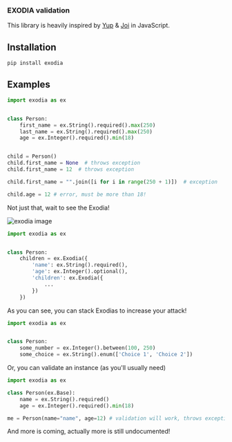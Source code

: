 
### EXODIA validation

This library is heavily inspired by [Yup](https://github.com/jquense/yup) & [Joi](https://joi.dev/api/?v=17.9.1) in JavaScript.

## Installation
```shell
pip install exodia
```


## Examples

```python
import exodia as ex


class Person:
    first_name = ex.String().required().max(250)
    last_name = ex.String().required().max(250)
    age = ex.Integer().required().min(18)


child = Person()
child.first_name = None  # throws exception
child.first_name = 12  # throws exception

child.first_name = "".join([i for i in range(250 + 1)])  # exception

child.age = 12 # error, must be more than 18!
```

Not just that, wait to see the Exodia!

![exodia image](https://www.gundamplanet.com/media/catalog/product/cache/9d7675fe917d5a3f85f638a0d3dd8fd7/f/r/frs-a_exodia_gp_en.jpg)

```python
import exodia as ex


class Person:
    children = ex.Exodia({
        'name': ex.String().required(),
        'age': ex.Integer().optional(),
        'children': ex.Exodia({
            ...
        })
    })
```

As you can see, you can stack Exodias to increase your attack!

```python
import exodia as ex


class Person:
    some_number = ex.Integer().between(100, 250)
    some_choice = ex.String().enum(['Choice 1', 'Choice 2'])
```

Or, you can validate an instance (as you'll usually need)

```python
import exodia as ex

class Person(ex.Base):
    name = ex.String().required()
    age = ex.Integer().required().min(18)

me = Person(name="name", age=12) # validation will work, throws exception
```

And more is coming, actually more is still undocumented!